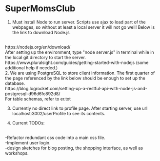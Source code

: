 # SuperMomsClub

1. Must install Node to run server. Scripts use ajax to load part of the webpages, so without at least a local server it will not go well! Below is the link to download Node.js 
<br />
https://nodejs.org/en/download/
<br />
After setting up the environment, type "node server.js" in terminal while in the local git directory to start the server.


<br />
https://www.pluralsight.com/guides/getting-started-with-nodejs (some additional help if needed.)
<br />
2. We are using PostgreSQL to store client information. The first quarter of the page referenced by the link below should be enough to set up the database.
<br />
https://blog.logrocket.com/setting-up-a-restful-api-with-node-js-and-postgresql-d96d6fc892d8/
<br />
For table schemas, refer to er.txt

3. Currently no direct link to profile page. After starting server, use url localhost:3002/userProfile to see its contents.

4. Current TODOs:
<br />
-Refactor redundant css code into a main css file. 
<br />
-Implement user login.
<br />
-design sketches for blog posting, the shopping interface, as well as workshops.
<br />
